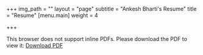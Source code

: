 +++
img_path = ""
layout = "page"
subtitle = "Ankesh Bharti's Resume"
title = "Resume"
[menu.main]
weight = 4

+++
<object data='https://uc5f2b27e78e719c7fdc4543d7fd.dl.dropboxusercontent.com/cd/0/get/AjHb354hm8ZUeEhaw04pgnLsJ3JjmIttyOGoEFFBRZLa678AgS2TMgXZpjxTFNDYYpOZxiaf1AgPM6qbSFsd-k4AB1rYEK1Pq6Fkd9fyRMGYdg/file?dl=1#' 
        type='application/pdf' 
        width='100%' 
        height='100%'>
<p>This browser does not support inline PDFs. Please download the PDF to view it: <a href="https://uc5f2b27e78e719c7fdc4543d7fd.dl.dropboxusercontent.com/cd/0/get/AjHb354hm8ZUeEhaw04pgnLsJ3JjmIttyOGoEFFBRZLa678AgS2TMgXZpjxTFNDYYpOZxiaf1AgPM6qbSFsd-k4AB1rYEK1Pq6Fkd9fyRMGYdg/file?dl=1#">Download PDF</a></p>
</object>